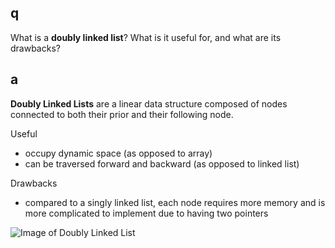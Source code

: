 ## q
What is a **doubly linked list**? What is it useful for, and what are its drawbacks?

## a
**Doubly Linked Lists** are a linear data structure composed of nodes connected to both their prior and their following node.

Useful

* occupy dynamic space (as opposed to array)
* can be traversed forward and backward (as opposed to linked list)

Drawbacks

* compared to a singly linked list, each node requires more memory and is more complicated to implement due to having two pointers

![Image of Doubly Linked List](https://upload.wikimedia.org/wikipedia/commons/thumb/5/5e/Doubly-linked-list.svg/610px-Doubly-linked-list.svg.png)